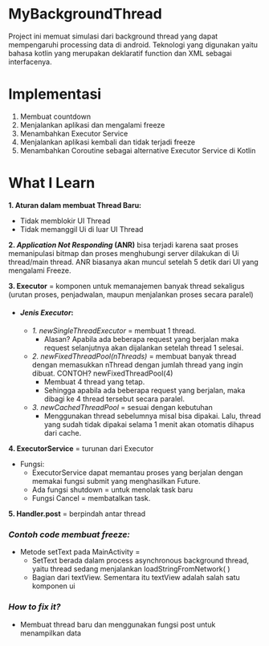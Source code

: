 # MyBackgroundThread
Project ini memuat simulasi dari background thread yang dapat mempengaruhi processing data di android. Teknologi yang digunakan yaitu bahasa kotlin yang merupakan deklaratif function dan XML sebagai interfacenya.
# Implementasi
1. Membuat countdown
2. Menjalankan aplikasi dan mengalami freeze
3. Menambahkan Executor Service
4. Menjalankan aplikasi kembali dan tidak terjadi freeze
5. Menambahkan Coroutine sebagai alternative Executor Service di Kotlin
# What I Learn
**1. Aturan dalam membuat Thread Baru:**
  * Tidak memblokir UI Thread
  * Tidak memanggil Ui di luar UI Thread

**2. *Application Not Responding* (ANR)** bisa terjadi karena saat proses memanipulasi bitmap dan proses menghubungi server dilakukan di Ui thread/main thread. ANR biasanya akan muncul setelah 5 detik dari UI yang mengalami Freeze.

**3. Executor** = komponen untuk memanajemen banyak thread sekaligus (urutan proses, penjadwalan, maupun menjalankan proses secara paralel)
  * #### *Jenis Executor*:
    * *1. newSingleThreadExecutor* = membuat 1 thread.
        * Alasan? Apabila ada beberapa request yang berjalan maka request selanjutnya akan dijalankan setelah thread 1 selesai.
    * *2. newFixedThreadPool(nThreads)* = membuat banyak thread dengan memasukkan nThread dengan jumlah thread yang ingin dibuat. CONTOH? newFixedThreadPool(4)
        * Membuat 4 thread yang tetap.
        * Sehingga apabila ada beberapa request yang berjalan, maka dibagi ke 4 thread tersebut secara paralel.
    * *3. newCachedThreadPool* = sesuai dengan kebutuhan
        * Menggunakan thread sebelumnya misal bisa dipakai. Lalu, thread yang sudah tidak dipakai selama 1 menit akan otomatis dihapus dari cache.

**4. ExecutorService** = turunan dari Executor
  * Fungsi:
     * ExecutorService dapat memantau proses yang berjalan dengan memakai fungsi submit yang menghasilkan Future. 
     * Ada fungsi shutdown = untuk menolak task baru
     * Fungsi Cancel = membatalkan task.
       
**5. Handler.post** = berpindah antar thread

### *Contoh code membuat freeze:*
* Metode setText pada MainActivity =
  * SetText berada dalam process asynchronous background thread, yaitu thread sedang menjalankan loadStringFromNetwork( ) 
  * Bagian dari textView. Sementara itu textView adalah salah satu komponen ui
### *How to fix it?*
* Membuat thread baru dan menggunakan fungsi post untuk menampilkan data




